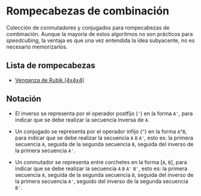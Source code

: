 # Rompecabezas de combinación

Colección de conmutadores y conjugados para rompecabezas de combinación. Aunque la mayoría de estos algoritmos no son prácticos para *speedcubing*, la ventaja es que una vez entendida la idea subyacente, no es necesario memorizarlos.

## Lista de rompecabezas

* [Venganza de Rubik (4x4x4)](4x4x4.md)

## Notación

* El inverso se representa por el operador postfijo (`'`) en la forma `A'`, para indicar que se debe realizar la secuencia inversa de `A`.

* Un conjugado se representa por el operador infijo (`^`) en la forma `A`^`B`, para indicar que se debe realizar la secuencia `A` `B` `A'`, esto es: la primera secuencia `A`, seguida de la segunda secuencia `B`, seguida del inverso de la primera secuencia `A'`.

* Un conmutador se representa entre corchetes en la forma [`A`, `B`], para indicar que se debe realizar la secuencia `A` `B` `A'` `B'`, esto es: la primera secuencia `A`, seguida de la segunda secuencia `B`, seguida del inverso de la primera secuencia `A'`, seguido del inverso de la segunda secuencia `B'`.
